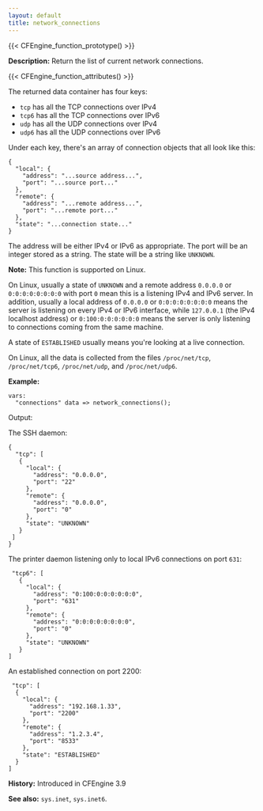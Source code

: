 ```yaml
---
layout: default
title: network_connections
---
```


{{< CFEngine_function_prototype() >}}

**Description:** Return the list of current network connections.

{{< CFEngine_function_attributes() >}}

The returned data container has four keys:

* `tcp` has all the TCP connections over IPv4
* `tcp6` has all the TCP connections over IPv6
* `udp` has all the UDP connections over IPv4
* `udp6` has all the UDP connections over IPv6

Under each key, there's an array of connection objects that all look like this:

```
{
  "local": {
    "address": "...source address...",
    "port": "...source port..."
  },
  "remote": {
    "address": "...remote address...",
    "port": "...remote port..."
  },
  "state": "...connection state..."
}
```

The address will be either IPv4 or IPv6 as appropriate. The port will
be an integer stored as a string. The state will be a string like
`UNKNOWN`.

**Note:** This function is supported on Linux.

On Linux, usually a state of `UNKNOWN` and a remote address `0.0.0.0`
or `0:0:0:0:0:0:0:0` with port `0` mean this is a listening IPv4 and
IPv6 server. In addition, usually a local address of `0.0.0.0` or
`0:0:0:0:0:0:0:0` means the server is listening on every IPv4 or IPv6
interface, while `127.0.0.1` (the IPv4 localhost address) or
`0:100:0:0:0:0:0:0` means the server is only listening to connections
coming from the same machine.

A state of `ESTABLISHED` usually means you're looking at a live
connection.

On Linux, all the data is collected from the files `/proc/net/tcp`,
`/proc/net/tcp6`, `/proc/net/udp`, and `/proc/net/udp6`.

**Example:**

```cf3
vars:
  "connections" data => network_connections();
```

Output:

The SSH daemon:

```
{
  "tcp": [
   {
     "local": {
       "address": "0.0.0.0",
       "port": "22"
     },
     "remote": {
       "address": "0.0.0.0",
       "port": "0"
     },
     "state": "UNKNOWN"
   }
 ]
}
```

The printer daemon listening only to local IPv6 connections on port `631`:

```
 "tcp6": [
   {
     "local": {
       "address": "0:100:0:0:0:0:0:0",
       "port": "631"
     },
     "remote": {
       "address": "0:0:0:0:0:0:0:0",
       "port": "0"
     },
     "state": "UNKNOWN"
   }
]
```

An established connection on port 2200:

```
 "tcp": [
  {
    "local": {
      "address": "192.168.1.33",
      "port": "2200"
    },
    "remote": {
      "address": "1.2.3.4",
      "port": "8533"
    },
    "state": "ESTABLISHED"
  }
]
```

**History:** Introduced in CFEngine 3.9

**See also:** `sys.inet`, `sys.inet6`.
